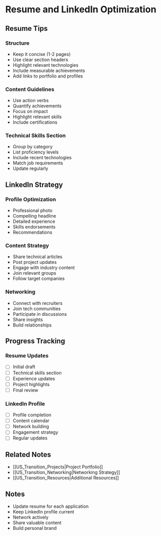 # Resume and LinkedIn Optimization

## Resume Tips

### Structure
- Keep it concise (1-2 pages)
- Use clear section headers
- Highlight relevant technologies
- Include measurable achievements
- Add links to portfolio and profiles

### Content Guidelines
- Use action verbs
- Quantify achievements
- Focus on impact
- Highlight relevant skills
- Include certifications

### Technical Skills Section
- Group by category
- List proficiency levels
- Include recent technologies
- Match job requirements
- Update regularly

## LinkedIn Strategy

### Profile Optimization
- Professional photo
- Compelling headline
- Detailed experience
- Skills endorsements
- Recommendations

### Content Strategy
- Share technical articles
- Post project updates
- Engage with industry content
- Join relevant groups
- Follow target companies

### Networking
- Connect with recruiters
- Join tech communities
- Participate in discussions
- Share insights
- Build relationships

## Progress Tracking

### Resume Updates
- [ ] Initial draft
- [ ] Technical skills section
- [ ] Experience updates
- [ ] Project highlights
- [ ] Final review

### LinkedIn Profile
- [ ] Profile completion
- [ ] Content calendar
- [ ] Network building
- [ ] Engagement strategy
- [ ] Regular updates

## Related Notes
- [[US_Transition_Projects|Project Portfolio]]
- [[US_Transition_Networking|Networking Strategy]]
- [[US_Transition_Resources|Additional Resources]]

## Notes
- Update resume for each application
- Keep LinkedIn profile current
- Network actively
- Share valuable content
- Build personal brand 